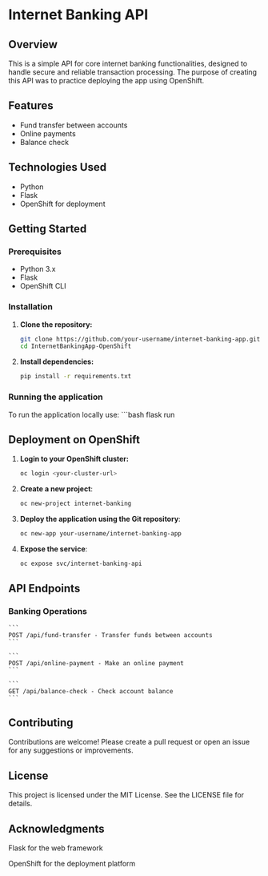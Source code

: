 # Internet Banking API

## Overview
This is a simple API for core internet banking functionalities, designed to handle secure and reliable transaction processing. The purpose of creating this API was to practice deploying the app using OpenShift.

## Features

- Fund transfer between accounts
- Online payments
- Balance check

## Technologies Used
- Python
- Flask
- OpenShift for deployment


## Getting Started

### Prerequisites
- Python 3.x
- Flask
- OpenShift CLI

### Installation

1. **Clone the repository:**
   ```bash
   git clone https://github.com/your-username/internet-banking-app.git
   cd InternetBankingApp-OpenShift

2. **Install dependencies:**
   ```bash
   pip install -r requirements.txt
   

### Running the application

To run the application locally use:
    ```bash
   flask run

## Deployment on OpenShift

1. **Login to your OpenShift cluster:**
   ```bash
   oc login <your-cluster-url>

2. **Create a new project**:
   ```bash
   oc new-project internet-banking

3. **Deploy the application using the Git repository**:
   ```bash
   oc new-app your-username/internet-banking-app

4. **Expose the service**:
   ```bash
   oc expose svc/internet-banking-api


## API Endpoints

### Banking Operations
    ```
    POST /api/fund-transfer - Transfer funds between accounts
    ```
    
    ```
    POST /api/online-payment - Make an online payment
    ```
    
    ```
    GET /api/balance-check - Check account balance
    ```

## Contributing

Contributions are welcome! Please create a pull request or open an issue for any suggestions or improvements.

## License

This project is licensed under the MIT License. See the LICENSE file for details.

## Acknowledgments

Flask for the web framework

OpenShift for the deployment platform

